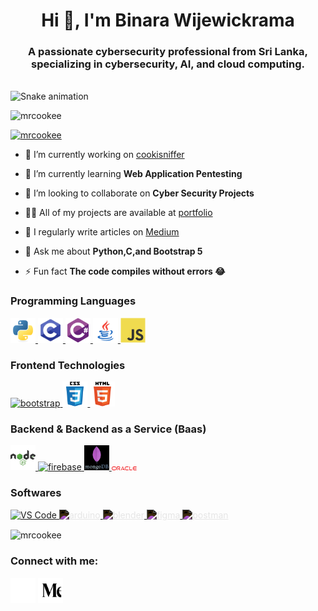 <h1 align="center">Hi 👋, I'm Binara Wijewickrama</h1>
<h3 align="center">A passionate cybersecurity professional from Sri Lanka, specializing in cybersecurity, AI, and cloud
    computing.</h3>
<br clear="both">

<img src="https://raw.githubusercontent.com/maurodesouza/maurodesouza/output/snake.svg" alt="Snake animation" />

<p align="left"> <img src="https://komarev.com/ghpvc/?username=mrcookee&label=Profile%20views&color=0e75b6&style=flat"
        alt="mrcookee" /> </p>

<p align="left"> <a href="https://github.com/ryo-ma/github-profile-trophy"><img
            src="https://github-profile-trophy.vercel.app/?username=mrcookee" alt="mrcookee" /></a> </p>

- 🔭 I’m currently working on [cookisniffer](https://github.com/mrcookee/cookisniffer)

- 🌱 I’m currently learning **Web Application Pentesting**

- 👯 I’m looking to collaborate on **Cyber Security Projects**

- 👨‍💻 All of my projects are available at [portfolio](portfolio)

- 📝 I regularly write articles on [Medium](https://medium.com/@binarawijewickrama)

- 💬 Ask me about **Python,C,and Bootstrap 5**

- ⚡ Fun fact **The code compiles without errors 😂**

<h3 align="left">Programming Languages</h3>
<p align="left">
    <a href="https://www.python.org" target="_blank" rel="noreferrer">
        <img src="https://raw.githubusercontent.com/devicons/devicon/master/icons/python/python-original.svg"
            alt="python" width="40" height="40" />
    </a>
    <a href="https://www.cprogramming.com/" target="_blank" rel="noreferrer">
        <img src="assets/c.png" alt="c" width="40"
            height="40" />
    </a>
    <a href="https://www.w3schools.com/cs/" target="_blank" rel="noreferrer">
        <img src="https://raw.githubusercontent.com/devicons/devicon/master/icons/csharp/csharp-original.svg"
            alt="csharp" width="40" height="40" />
    </a>
    <a href="https://www.java.com" target="_blank" rel="noreferrer">
        <img src="assets/java.gif" alt="java"
            width="40" height="40" />
    </a>
    <a href="https://developer.mozilla.org/en-US/docs/Web/JavaScript" target="_blank" rel="noreferrer">
        <img src="https://raw.githubusercontent.com/devicons/devicon/master/icons/javascript/javascript-original.svg"
            alt="javascript" width="40" height="40" />
    </a>
</p>

<h3 align="left">Frontend Technologies</h3>
<p align="left">
    <a href="https://getbootstrap.com" target="_blank" rel="noreferrer">
        <img src="https://getbootstrap.com/docs/5.3/assets/brand/bootstrap-logo-shadow.png" alt="bootstrap" width="40"
            height="40" />
    </a>
    <a href="https://www.w3schools.com/css/" target="_blank" rel="noreferrer">
        <img src="https://raw.githubusercontent.com/devicons/devicon/master/icons/css3/css3-original-wordmark.svg"
            alt="css3" width="40" height="40" />
    </a>
    <a href="https://www.w3.org/html/" target="_blank" rel="noreferrer">
        <img src="https://raw.githubusercontent.com/devicons/devicon/master/icons/html5/html5-original-wordmark.svg"
            alt="html5" width="40" height="40" />
    </a>
</p>

<h3 align="left">Backend & Backend as a Service (Baas)</h3>
<p align="left">
    <a href="https://nodejs.org" target="_blank" rel="noreferrer">
        <img src="https://raw.githubusercontent.com/devicons/devicon/master/icons/nodejs/nodejs-original-wordmark.svg"
            alt="nodejs" width="40" height="40" />
    </a>
    <a href="https://firebase.google.com/" target="_blank" rel="noreferrer">
        <img src="https://www.vectorlogo.zone/logos/firebase/firebase-icon.svg" alt="firebase" width="40" height="40" />
    </a>
    <a href="https://www.mongodb.com/" target="_blank" rel="noreferrer">
        <img src="https://raw.githubusercontent.com/devicons/devicon/master/icons/mongodb/mongodb-original-wordmark.svg"
            alt="mongodb" width="40" height="40" style="filter: invert(1) brightness(100%);" />
    </a>
    </a> <a href="https://www.oracle.com/" target="_blank" rel="noreferrer"> <img
            src="assets/oracle.png"
            alt="oracle" width="40" height="6" /> </a>
</p>

<h3 align="left">Softwares</h3>
<p align="left">
    <a href="https://code.visualstudio.com" target="_blank" rel="noreferrer">
        <img src="https://code.visualstudio.com/assets/images/code-stable.png" alt="VS Code" width="40" height="40" />
    </a>
    <a href="https://www.arduino.cc/" target="_blank" rel="noreferrer">
        <img src="https://cdn.worldvectorlogo.com/logos/arduino-1.svg" alt="arduino" width="40" height="40"
            style="filter: invert(1) brightness(100%);" />
    </a>
    <a href="https://www.blender.org/" target="_blank" rel="noreferrer">
        <img src="https://download.blender.org/branding/community/blender_community_badge_white.svg" alt="blender"
            width="40" height="40" style="filter: invert(1) brightness(100%);" />
    </a>
    <a href="https://www.figma.com/" target="_blank" rel="noreferrer">
        <img src="https://www.vectorlogo.zone/logos/figma/figma-icon.svg" alt="figma" width="40" height="40"
            style="filter: invert(1) brightness(100%);" />
    </a>
    <a href="https://postman.com" target="_blank" rel="noreferrer">
        <img src="https://www.vectorlogo.zone/logos/getpostman/getpostman-icon.svg" alt="postman" width="40" height="40"
            style="filter: invert(1) brightness(100%);" />
    </a>
</p>

<p><img align="center"
        src="https://github-readme-stats.vercel.app/api/top-langs?username=mrcookee&show_icons=true&locale=en&layout=compact"
        alt="mrcookee" /></p>


<h3 align="left">Connect with me:</h3>
<p align="left">
    <a href="https://linkedin.com/in/binara-wijewickrama" target="blank"><img align="center"
            src="assets/linkdin.png"
            alt="binara-wijewickrama" height="40" width="40" /></a>
    <a href="https://medium.com/@binarawijewickrama" target="blank"><img align="center"
            src="assets/Mediumlogo.png"
            alt="@binarawijewickrama" height="40" width="40" /></a>
</p>
